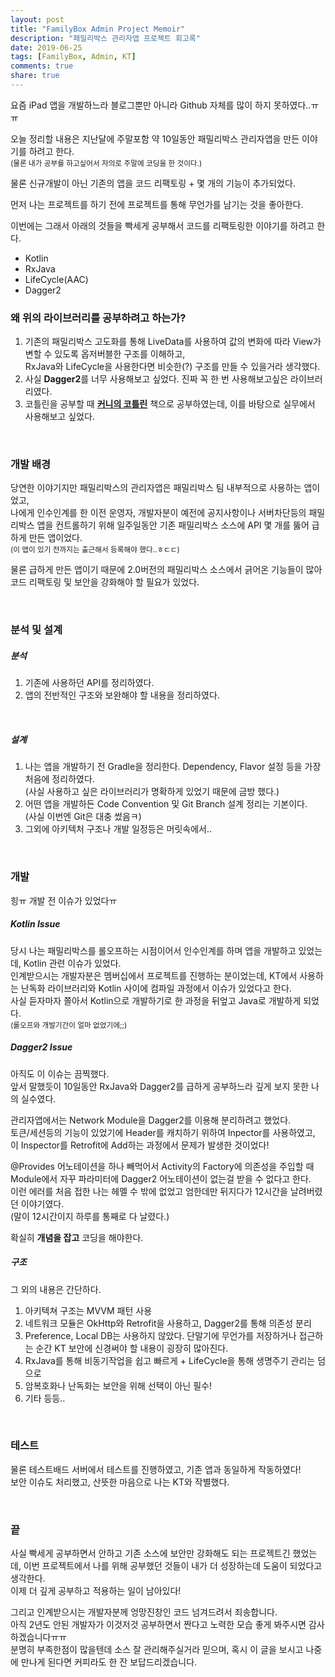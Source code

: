 ```yaml
---
layout: post
title: "FamilyBox Admin Project Memoir"
description: "패밀리박스 관리자앱 프로젝트 회고록"
date: 2019-06-25
tags: [FamilyBox, Admin, KT]
comments: true
share: true
---
```


요즘 iPad 앱을 개발하느라 블로그뿐만 아니라 Github 자체를 많이 하지 못하였다..ㅠㅠ  

오늘 정리할 내용은 지난달에 주말포함 약 10일동안 패밀리박스 관리자앱을 만든 이야기를 하려고 한다.  
<small>(물론 내가 공부를 하고싶어서 자의로 주말에 코딩을 한 것이다.)</small>

물론 신규개발이 아닌 기존의 앱을 코드 리팩토링 + 몇 개의 기능이 추가되었다.  

먼저 나는 프로젝트를 하기 전에 프로젝트를 통해 무언가를 남기는 것을 좋아한다.  

이번에는 그래서 아래의 것들을 빡세게 공부해서 코드를 리팩토링한 이야기를 하려고 한다.  

- Kotlin  
- RxJava  
- LifeCycle(AAC)  
- Dagger2  


### 왜 위의 라이브러리를 공부하려고 하는가?  

1. 기존의 패밀리박스 고도화를 통해 LiveData를 사용하여 값의 변화에 따라 View가 변할 수 있도록 옵저버블한 구조를 이해하고,  
RxJava와 LifeCycle을 사용한다면 비슷한(?) 구조를 만들 수 있을거라 생각했다.  
2. 사실 **Dagger2**를 너무 사용해보고 싶었다. 진짜 꼭 한 번 사용해보고싶은 라이브러리였다.  
3. 코틀린을 공부할 때 **[커니의 코틀린](http://www.yes24.com/Product/Goods/56921334)** 책으로 공부하였는데, 이를 바탕으로 실무에서 사용해보고 싶었다.  

<br>

### 개발 배경

당연한 이야기지만 패밀리박스의 관리자앱은 패밀리박스 팀 내부적으로 사용하는 앱이었고,  
나에게 인수인계를 한 이전 운영자, 개발자분이 예전에 공지사항이나 서버차단등의 패밀리박스 앱을 컨트롤하기 위해 일주일동안 기존 패밀리박스 소스에 API 몇 개를 뚫어 급하게 만든 앱이었다.  
<small>(이 앱이 있기 전까지는 출근해서 등록해야 했다..ㅎㄷㄷ)</small>  

물론 급하게 만든 앱이기 때문에 2.0버전의 패밀리박스 소스에서 긁어온 기능들이 많아 코드 리팩토링 및 보안을 강화해야 할 필요가 있었다.  

<br>

### 분석 및 설계

##### 분석  
1. 기존에 사용하던 API를 정리하였다.  
2. 앱의 전반적인 구조와 보완해야 할 내용을 정리하였다.  
<br>

##### 설계  
1. 나는 앱을 개발하기 전 Gradle을 정리한다. Dependency, Flavor 설정 등을 가장 처음에 정리하였다.  
(사실 사용하고 싶은 라이브러리가 명확하게 있었기 때문에 금방 했다.)  
2. 어떤 앱을 개발하든 Code Convention 및 Git Branch 설계 정리는 기본이다.  
(사실 이번엔 Git은 대충 썼음ㅋ)
3. 그외에 아키텍처 구조나 개발 일정등은 머릿속에서..  

<br>

### 개발  
힝ㅠ 개발 전 이슈가 있었다ㅠ

##### Kotlin Issue

당시 나는 패밀리박스를 롤오프하는 시점이어서 인수인계를 하며 앱을 개발하고 있었는데, Kotlin 관련 이슈가 있었다.  
인계받으시는 개발자분은 멤버십에서 프로젝트를 진행하는 분이었는데, KT에서 사용하는 난독화 라이브러리와 Kotlin 사이에 컴파일 과정에서 이슈가 있었다고 한다.  
사실 듣자마자 쫄아서 Kotlin으로 개발하기로 한 과정을 뒤엎고 Java로 개발하게 되었다.  
<small>(롤오프와 개발기간이 얼마 없었기에;;)</small>  

##### Dagger2 Issue  
아직도 이 이슈는 끔찍했다.  
앞서 말했듯이 10일동안 RxJava와 Dagger2를 급하게 공부하느라 깊게 보지 못한 나의 실수였다.  

관리자앱에서는 Network Module을 Dagger2를 이용해 분리하려고 했었다.  
토큰/세션등의 기능이 있었기에 Header를 캐치하기 위하여 Inpector를 사용하였고, 이 Inspector를 Retrofit에 Add하는 과정에서 문제가 발생한 것이었다!  

@Provides 어노테이션을 하나 빼먹어서 Activity의 Factory에 의존성을 주입할 때 Module에서 자꾸 파라미터에 Dagger2 어노테이션이 없는걸 받을 수 없다고 한다.  
이런 에러를 처음 접한 나는 헤멜 수 밖에 없었고 엄한데만 뒤지다가 12시간을 날려버렸던 이야기였다.  
(말이 12시간이지 하루를 통째로 다 날렸다.)

확실히 **개념을 잡고** 코딩을 해야한다.  

##### 구조  
그 외의 내용은 간단하다.  

1. 아키텍쳐 구조는 MVVM 패턴 사용
2. 네트워크 모듈은 OkHttp와 Retrofit을 사용하고, Dagger2를 통해 의존성 분리  
3. Preference, Local DB는 사용하지 않았다. 단말기에 무언가를 저장하거나 접근하는 순간 KT 보안에 신경써야 할 내용이 굉장히 많아진다.  
4. RxJava를 통해 비동기작업을 쉽고 빠르게 + LifeCycle을 통해 생명주기 관리는 덤으로
5. 암복호화나 난독화는 보안을 위해 선택이 아닌 필수!
6. 기타 등등..

<br>

### 테스트
물론 테스트배드 서버에서 테스트를 진행하였고, 기존 앱과 동일하게 작동하였다!  
보안 이슈도 처리했고, 산뜻한 마음으로 나는 KT와 작별했다.  

<br>

### 끝
사실 빡세게 공부하면서 안하고 기존 소스에 보안만 강화해도 되는 프로젝트긴 했었는데, 이번 프로젝트에서 나를 위해 공부했던 것들이 내가 더 성장하는데 도움이 되었다고 생각한다.  
이제 더 깊게 공부하고 적용하는 일이 남아있다!  

그리고 인계받으시는 개발자분께 엉망진창인 코드 넘겨드려서 죄송합니다.  
아직 2년도 안된 개발자가 이것저것 공부하면서 짠다고 노력한 모습 좋게 봐주시면 감사하겠습니다ㅠㅠ  
분명히 부족한점이 많을텐데 소스 잘 관리해주실거라 믿으며, 혹시 이 글을 보시고 나중에 만나게 된다면 커피라도 한 잔 보답드리겠습니다.  